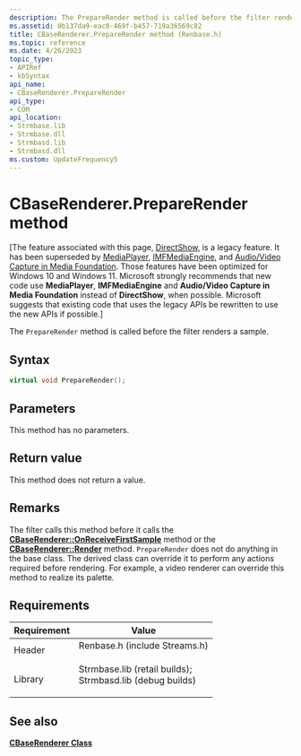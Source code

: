```yaml
---
description: The PrepareRender method is called before the filter renders a sample.
ms.assetid: 0b137da9-eac0-469f-b457-719a36569c82
title: CBaseRenderer.PrepareRender method (Renbase.h)
ms.topic: reference
ms.date: 4/26/2023
topic_type: 
- APIRef
- kbSyntax
api_name: 
- CBaseRenderer.PrepareRender
api_type: 
- COM
api_location: 
- Strmbase.lib
- Strmbase.dll
- Strmbasd.lib
- Strmbasd.dll
ms.custom: UpdateFrequency5
---
```


# CBaseRenderer.PrepareRender method

\[The feature associated with this page, [DirectShow](/windows/win32/directshow/directshow), is a legacy feature. It has been superseded by [MediaPlayer](/uwp/api/Windows.Media.Playback.MediaPlayer), [IMFMediaEngine](/windows/win32/api/mfmediaengine/nn-mfmediaengine-imfmediaengine), and [Audio/Video Capture in Media Foundation](windows/win32/medfound/audio-video-capture-in-media-foundation). Those features have been optimized for Windows 10 and Windows 11. Microsoft strongly recommends that new code use **MediaPlayer**, **IMFMediaEngine** and **Audio/Video Capture in Media Foundation** instead of **DirectShow**, when possible. Microsoft suggests that existing code that uses the legacy APIs be rewritten to use the new APIs if possible.\]

The `PrepareRender` method is called before the filter renders a sample.

## Syntax


```C++
virtual void PrepareRender();
```



## Parameters

This method has no parameters.

## Return value

This method does not return a value.

## Remarks

The filter calls this method before it calls the [**CBaseRenderer::OnReceiveFirstSample**](cbaserenderer-onreceivefirstsample.md) method or the [**CBaseRenderer::Render**](cbaserenderer-render.md) method. `PrepareRender` does not do anything in the base class. The derived class can override it to perform any actions required before rendering. For example, a video renderer can override this method to realize its palette.

## Requirements



| Requirement | Value |
|--------------------|--------------------------------------------------------------------------------------------------------------------------------------------------------------------------------------------|
| Header<br/>  | <dl> <dt>Renbase.h (include Streams.h)</dt> </dl>                                                                                   |
| Library<br/> | <dl> <dt>Strmbase.lib (retail builds); </dt> <dt>Strmbasd.lib (debug builds)</dt> </dl> |



## See also

<dl> <dt>

[**CBaseRenderer Class**](cbaserenderer.md)
</dt> </dl>

 

 




